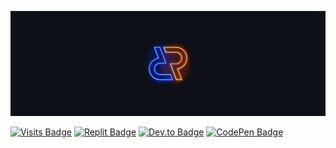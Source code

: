 ![DR's GH Banner](./assets/banner_neon.png)

[![Visits Badge](https://badges.pufler.dev/visits/jd2r/jd2r)](github.com/jd2r)
[![Replit Badge](https://img.shields.io/badge/Replit-Profile?style=flat&logo=replit&logoColor=white&color=F26207)](https://replit.com/@jD2R)
[![Dev.to Badge](https://img.shields.io/badge/DEV-Profile?style=flat&logo=dev.to&logoColor=white&color=black)](https://dev.to/jd2r)
[![CodePen Badge](https://img.shields.io/badge/CodePen-Profile?style=flat&logo=codepen&logoColor=white&color=yellow)](https://codepen.io/jd2r)

<!-- BLOG-POST-LIST:START -->

<!-- BLOG-POST-LIST:END --> 
